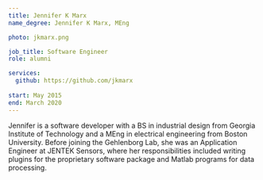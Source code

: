 ```yaml
---
title: Jennifer K Marx
name_degree: Jennifer K Marx, MEng

photo: jkmarx.png

job_title: Software Engineer
role: alumni

services:
  github: https://github.com/jkmarx
  
start: May 2015
end: March 2020
---
```

Jennifer is a software developer with a BS in industrial design from Georgia
Institute of Technology and a MEng in electrical engineering from Boston
University. Before joining the Gehlenborg Lab, she was an Application Engineer at
JENTEK Sensors, where her responsibilities included writing plugins for the
proprietary software package and Matlab programs for data processing.

